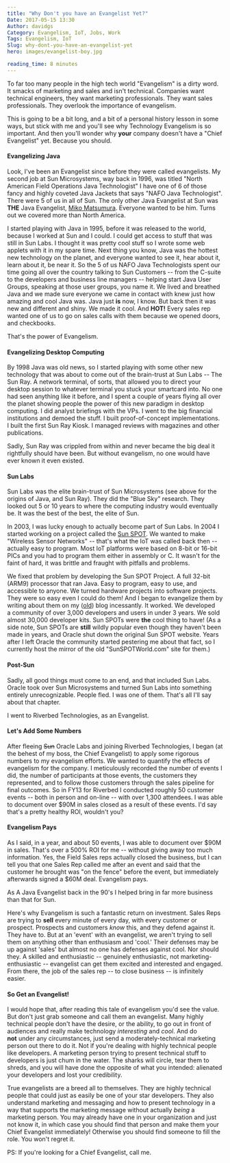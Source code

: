 ```yaml
---
title: "Why Don't you have an Evangelist Yet?"
Date: 2017-05-15 13:30
Author: davidgs
Category: Evangelism, IoT, Jobs, Work
Tags: Evangelism, IoT
Slug: why-dont-you-have-an-evangelist-yet
hero: images/evangelist-boy.jpg

reading_time: 8 minutes
---
```


To far too many people in the high tech world "Evangelism" is a dirty word. It smacks of marketing and sales and isn't technical. Companies want technical engineers, they want marketing professionals. They want sales professionals. They overlook the importance of evangelism. 

This is going to be a bit long, and a bit of a personal history lesson in some ways, but stick with me and you'll see why Technology Evangelism is so important. And then you'll wonder why **your** company doesn't have a "Chief Evangelist" yet. Because you should. 

#### Evangelizing Java

Look, I've been an Evangelist since before they were called evangelists. My second job at Sun Microsystems, way back in 1996, was titled "North American Field Operations Java Technologist" I have one of 6 of those fancy and highly coveted Java Jackets that says "NAFO Java Technologist". There were 5 of us in all of Sun. The only other Java Evangelist at Sun was **THE** Java Evangelist, [Miko Matsumura](http://miko.com). Everyone wanted to be him. Turns out we covered more than North America.

I started playing with Java in 1995, before it was released to the world, because I worked at Sun and I could. I could get access to stuff that was still in Sun Labs. I thought it was pretty cool stuff so I wrote some web applets with it in my spare time. Next thing you know, Java was the hottest new technology on the planet, and everyone wanted to see it, hear about it, learn about it, be near it. So the 5 of us NAFO Java Technologists spent our time going all over the country talking to Sun Customers -- from the C-suite to the developers and business line managers -- helping start Java User Groups, speaking at those user groups, you name it. We lived and breathed Java and we made sure everyone we came in contact with knew just how amazing and cool Java was. Java just **is** now, I know. But back then it was new and different and shiny. We made it cool. And **HOT!** Every sales rep wanted one of us to go on sales calls with them because we opened doors, and checkbooks.

That's the power of Evangelism. 

#### Evangelizing Desktop Computing

By 1998 Java was old news, so I started playing with some other new technology that was about to come out of the brain-trust at Sun Labs -- The Sun Ray. A network terminal, of sorts, that allowed you to direct your desktop session to whatever terminal you stuck your smartcard into. No one had seen anything like it before, and I spent a couple of years flying all over the planet showing people the power of this new paradigm in desktop computing. I did analyst briefings with the VPs. I went to the big financial institutions and demoed the stuff. I built proof-of-concept implementations. I built the first Sun Ray Kiosk. I managed reviews with magazines and other publications.

Sadly, Sun Ray was crippled from within and never became the big deal it rightfully should have been. But without evangelism, no one would have ever known it even existed. 

#### Sun Labs

Sun Labs was the elite brain-trust of Sun Microsystems (see above for the origins of Java, and Sun Ray). They did the "Blue Sky" research. They looked out 5 or 10 years to where the computing industry would eventually be. It was the best of the best, the elite of Sun. 

In 2003, I was lucky enough to actually become part of Sun Labs. In 2004 I started working on a project called the [Sun SPOT](http://sunspotdev.org/). We wanted to make "Wireless Sensor Networks" -- that's what the IoT was called back then -- actually easy to program. Most IoT platforms were based on 8-bit or 16-bit PICs and you had to program them either in assembly or C. It wasn't for the faint of hard, it was brittle and fraught with pitfalls and problems. 

We fixed that problem by developing the Sun SPOT Project. A full 32-bit (ARM9) processor that ran Java. Easy to program, easy to use, and accessible to anyone. We turned hardware projects into software projects. They were so easy even I could do them! And I began to evangelize them by writing about them on my ([old](http://blogs.oracle.com/davidgs)) blog incessantly. It worked. We developed a community of over 3,000 developers and users in under 3 years. We sold almost 30,000 developer kits. Sun SPOTs were **the** cool thing to have! (As a side note, Sun SPOTs are **still** wildly popular even though they haven't been made in years, and Oracle shut down the original Sun SPOT website. Years after I left Oracle the community started pestering me about that fact, so I currently host the mirror of the old "SunSPOTWorld.com" site for them.)

#### Post-Sun

Sadly, all good things must come to an end, and that included Sun Labs. Oracle took over Sun Microsystems and turned Sun Labs into something entirely unrecognizable. People fled. I was one of them. That's all I'll say about that chapter.

I went to Riverbed Technologies, as an Evangelist. 

#### Let's Add Some Numbers

After fleeing ~~Sun~~ Oracle Labs and joining Riverbed Technologies, I began (at the behest of my boss, the Chief Evangelist) to apply some rigorous numbers to my evangelism efforts. We wanted to quantify the effects of evangelism for the company. I meticulously recorded the number of events I did, the number of participants at those events, the customers they represented, and to follow those customers through the sales pipeline for final outcomes. So in FY13 for Riverbed I conducted roughly 50 customer events -- both in person and on-line -- with over 1,300 attendees. I was able to document over $90M in sales closed as a result of these events. I'd say that's a pretty healthy ROI, wouldn't you?

#### Evangelism Pays

As I said, in a year, and about 50 events, I was able to document over $90M in sales. That's over a 500% ROI for me -- without giving away too much information. Yes, the Field Sales reps actually closed the business, but I can tell you that one Sales Rep called me after an event and said that the customer he brought was "on the fence" before the event, but immediately afterwards signed a $60M deal. Evangelism pays. 

As A Java Evangelist back in the 90's I helped bring in far more business than that for Sun. 

Here's why Evangelism is such a fantastic return on investment. Sales Reps are trying to **sell** every minute of every day, with every customer or prospect. Prospects and customers *know* this, and they defend against it. They have to. But at an 'event' with an evangelist, we aren't trying to sell them on anything other than enthusiasm and 'cool.' Their defenses may be up against 'sales' but almost no one has defenses against cool. Nor should they. A skilled and enthusiastic -- genuinely enthusiastic, not marketing-enthusiastic -- evangelist can get them excited and interested and engaged. From there, the job of the sales rep -- to close business -- is infinitely easier. 

#### So Get an Evangelist!

I would hope that, after reading this tale of evangelism you'd see the value. But don't just grab someone and call them an evangelist. Many highly technical people don't have the desire, or the ability, to go out in front of audiences and really make technology *interesting* and *cool*. And do **not** under any circumstances, just send a moderately-technical marketing person out there to do it. Not if you're dealing with highly technical people like developers. A marketing person trying to present technical stuff to developers is just chum in the water. The sharks will circle, tear them to shreds, and you will have done the opposite of what you intended: alienated your developers and lost your credibility. 

True evangelists are a breed all to themselves. They are highly technical people that could just as easily be one of your star developers. They also understand marketing and messaging and how to present technology in a way that supports the marketing message without actually *being* a marketing person. You may already have one in your organization and just not know it, in which case you should find that person and make them your Chief Evangelist immediately! Otherwise you should find someone to fill the role. You won't regret it.

PS: If you're looking for a Chief Evangelist, call me.
